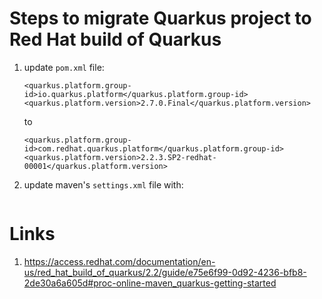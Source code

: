 # Steps to migrate Quarkus project to Red Hat build of Quarkus
1. update ```pom.xml``` file:
   ```
   <quarkus.platform.group-id>io.quarkus.platform</quarkus.platform.group-id>
   <quarkus.platform.version>2.7.0.Final</quarkus.platform.version>
    ```
    
    to
    
    ```
    <quarkus.platform.group-id>com.redhat.quarkus.platform</quarkus.platform.group-id>
    <quarkus.platform.version>2.2.3.SP2-redhat-00001</quarkus.platform.version>
    ```
1. update maven's ```settings.xml``` file with:
   ```

   ```
# Links
1. https://access.redhat.com/documentation/en-us/red_hat_build_of_quarkus/2.2/guide/e75e6f99-0d92-4236-bfb8-2de30a6a605d#proc-online-maven_quarkus-getting-started